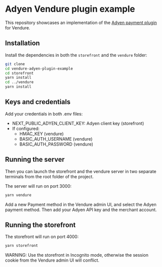 # Adyen Vendure plugin example

This repository showcases an implementation of the [Adyen payment plugin](https://www.npmjs.com/package/@mirahi/vendure-adyen-dropin-plugin) for Vendure.

## Installation

Install the dependencies in both the `storefront` and the `vendure` folder:

```bash
git clone
cd vendure-adyen-plugin-example
cd storefront
yarn install
cd ../vendure
yarn install
```

## Keys and credentials

Add your credentials in both .env files:

- NEXT_PUBLIC_ADYEN_CLIENT_KEY: Adyen client key (storefront)
- If configured:
  - HMAC_KEY (vendure)
  - BASIC_AUTH_USERNAME (vendure)
  - BASIC_AUTH_PASSWORD (vendure)

## Running the server

Then you can launch the storefront and the vendure server in two separate terminals from the root folder of the project.

The server will run on port 3000:

```bash
yarn vendure
```

Add a new Payment method in the Vendure admin UI, and select the Adyen payment method.
Then add your Adyen API key and the merchant account.

## Running the storefront

The storefront will run on port 4000:

```bash
yarn storefront
```

WARNING: Use the storefront in Incognito mode, otherwise the session cookie from the Vendure admin UI will conflict.
